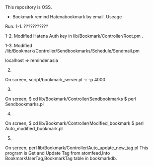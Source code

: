 This repository is OSS.

- Bookmark remind Hatenabookmark by email.
Useage

Run:
1-1.
???????????

1-2.
Modified Hatena Auth key in lib/Bookmark/Controller/Root.pm .

1-3.
Modified /lib/Bookmark/Controller/Sendbookmarks/Schedule/Sendmail.pm

localhost => reminder.asia

2.
On screen,
script/bookmark_server.pl -r -p 4000

3.
On screen,
$ cd lib/Bookmark/Controller/Sendbookmarks
$ perl Sendbookmarks.pl

4.
On screen,
$ cd lib/Bookmark/Controller/Modified_bookmark
$ perl Auto_modified_bookmark.pl

5.
On screen,
perl lib/Bookmark/Controller/Auto_update_new_tag.pl 
This program is Get and Update Tag from atomfeed,Into BookmarkUserTag,BookmarkTag table in bookmarkdb. 


